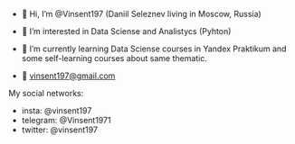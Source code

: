 - 👋 Hi, I’m @Vinsent197 (Daniil Seleznev living in Moscow, Russia)

- 👀 I’m interested in Data Sciense and Analistycs (Pyhton)
- 🌱 I’m currently learning Data Sciense courses in Yandex Praktikum and some self-learning courses about same thematic.

- 📧 vinsent197@gmail.com

My social networks:
- insta: @vinsent197
- telegram: @Vinsent1971
- twitter: @vinsent197

<!---
Vinsent197/Vinsent197 is a ✨ special ✨ repository because its `README.md` (this file) appears on your GitHub profile.
You can click the Preview link to take a look at your changes.
--->
